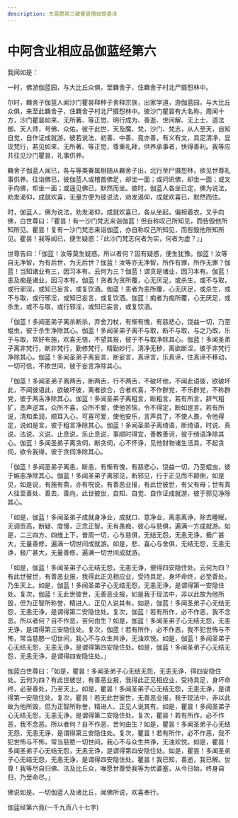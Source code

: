```yaml
---
description: 东晋罽宾三藏瞿昙僧伽提婆译
---
```


# 中阿含业相应品伽蓝经第六

我闻如是：

一时，佛游伽蓝园，与大比丘众俱，至羇舍子，住羇舍子村北尸摄惒林中。

尔时，羇舍子伽蓝人闻沙门瞿昙释种子舍释宗族，出家学道，游伽蓝园，与大比丘众俱，来至此羇舍子，住羇舍子村北尸摄惒林中。彼沙门瞿昙有大名称，周闻十方，沙门瞿昙如来、无所著、等正觉、明行成为、善逝、世间解、无上士、道法御、天人师，号佛、众佑。彼于此世，天及魔、梵，沙门、梵志，从人至天，自知自觉，自作证成就游。彼若说法，初善、中善、竟亦善，有义有文，具足清净，显现梵行，若见如来、无所著、等正觉，尊重礼拜，供养承事者，快得善利。我等应共往见沙门瞿昙，礼事供养。

羇舍子伽蓝人闻已，各与等类眷属相随从羇舍子出，北行至尸摄惒林，欲见世尊礼事供养。往诣佛已，彼伽蓝人或稽首佛足，却坐一面；或问讯佛，却坐一面；或叉手向佛，却坐一面；或遥见佛已，默然而坐。彼时，伽蓝人各坐已定，佛为说法，劝发渴仰，成就欢喜，无量方便为彼说法，劝发渴仰，成就欢喜已，默然而住。

时，伽蓝人，佛为说法，劝发渴仰，成就欢喜已，各从坐起，偏袒着衣，叉手向佛，白世尊曰：「瞿昙！有一沙门梵志来诣伽蓝！但自称叹己所知见，而呰毁他所知所见。瞿昙！复有一沙门梵志来诣伽蓝，亦自称叹己所知见，而呰毁他所知所见。瞿昙！我等闻已，便生疑惑：『此沙门梵志何者为实，何者为虚？』」

世尊告曰：「伽蓝！汝等莫生疑惑。所以者何？因有疑惑，便生犹豫。伽蓝！汝等自无净智，为有后世，为无后世？伽蓝！汝等亦无净智，所作有罪，所作无罪？伽蓝！当知诸业有三，因习本有。云何为三？伽蓝！谓贪是诸业，因习本有。伽蓝！恚及痴是诸业，因习本有。伽蓝！贪者为贪所覆，心无厌足，或杀生，或不与取，或行邪淫，或知已妄言，或复饮酒。伽蓝！恚者为恚所覆，心无厌足，或杀生，或不与取，或行邪淫，或知已妄言，或复饮酒。伽蓝！痴者为痴所覆，心无厌足，或杀生，或不与取，或行邪淫，或知已妄言，或复饮酒。

「伽蓝！多闻圣弟子离杀断杀，弃舍刀杖，有惭有愧，有慈悲心，饶益一切，乃至蜫虫，彼于杀生净除其心。伽蓝！多闻圣弟子离不与取，断不与取，与之乃取，乐于与取，常好布施，欢喜无悋，不望其报，彼于不与取净除其心。伽蓝！多闻圣弟子离非梵行，断非梵行，勤修梵行，精勤妙行，清净无秽，离欲断淫，彼于非梵行净除其心。伽蓝！多闻圣弟子离妄言，断妄言，真谛言，乐真谛，住真谛不移动，一切可信，不欺世间，彼于妄言净除其心。

「伽蓝！多闻圣弟子离两舌，断两舌，行不两舌，不破坏他，不闻此语彼，欲破坏此，不闻彼语此，欲破坏彼，离者欲合，合者欢喜，不作群党，不乐群党，不称群党，彼于两舌净除其心。伽蓝！多闻圣弟子离粗言，断粗言，若有所言，辞气粗犷，恶声逆耳，众所不喜，众所不爱，使他苦恼，令不得定，断如是言。若有所说，清和柔润，顺耳入心，可喜可爱，使他安乐，言声具了，不使人畏，令他得定，说如是言，彼于粗言净除其心。伽蓝！多闻圣弟子离绮语，断绮语，时说、真说、法说、义说、止息说，乐止息说，事顺时得宜，善教善诃，彼于绮语净除其心。伽蓝！多闻圣弟子离贪伺，断贪伺，心不怀诤，见他财物诸生活具，不起贪伺，欲令我得，彼于贪伺净除其心。

「伽蓝！多闻圣弟子离恚，断恚，有惭有愧，有慈悲心，饶益一切，乃至蜫虫，彼于嫉恚净除其心。伽蓝！多闻圣弟子离邪见，断邪见，行于正见而不颠倒，如是见，如是说，有施有斋，亦有呪说，有善恶业报，有此世彼世，有父有母；世有真人往至善处、善去、善向，此世彼世，自知、自觉、自作证成就游，彼于邪见净除其心。

「如是，伽蓝！多闻圣弟子成就身净业，成就口、意净业，离恚离诤，除去睡眠，无调贡高，断疑、度慢，正念正智，无有愚痴，彼心与慈俱，遍满一方成就游。如是，二三四方、四维上下，普周一切，心与慈俱，无结无怨，无恚无诤，极广甚大，无量善修，遍满一切世间成就游。如是，悲、喜心与舍俱，无结无怨，无恚无诤，极广甚大，无量善修，遍满一切世间成就游。

「如是，伽蓝！多闻圣弟子心无结无怨，无恚无诤，便得四安隐住处。云何为四？有此世彼世，有善恶业报，我得此正见相应业，受持具足，身坏命终，必至善处，乃生天上。如是，伽蓝！多闻圣弟子心无结无怨，无恚无诤，是谓得第一安隐住处。复次，伽蓝！无此世彼世，无善恶业报，如是我于现法中，非以此故为他所毁，但为正智所称誉，精进人、正见人说其有。如是，伽蓝！多闻圣弟子心无结无怨，无恚无诤，是谓得第二安隐住处。复次，伽蓝！若有所作，必不作恶，我不念恶。所以者何？自不作恶，苦何由生？如是，伽蓝！多闻圣弟子心无结无怨，无恚无诤，是谓得第三安隐住处。复次，伽蓝！若有所作，必不作恶，我不犯世怖与不怖，常当慈愍一切世间，我心不与众生共诤，无浊欢悦。如是，伽蓝！多闻圣弟子心无结无怨，无恚无诤，是谓得第四安隐住处。如是，伽蓝！多闻圣弟子心无结无怨，无恚无诤，是谓得四安隐住处。」

伽蓝白世尊曰：「如是，瞿昙！多闻圣弟子心无结无怨，无恚无诤，得四安隐住处。云何为四？有此世彼世，有善恶业报，我得此正见相应业，受持具足，身坏命终，必至善处，乃至天上。如是，瞿昙！多闻圣弟子心无结无怨，无恚无诤，是谓得第一安隐住处。复次，瞿昙！若无此世彼世，无善恶业报，我于现法中，非以此故为他所毁，但为正智所称誉，精进人、正见人说其有。如是，瞿昙！多闻圣弟子心无结无怨，无恚无诤，是谓得第二安隐住处。复次，瞿昙！若有所作，必不作恶，我不念恶。所以者何？自不作恶，苦何由生？如是，瞿昙！多闻圣弟子心无结无怨，无恚无诤，是谓得第三安隐住处。复次，瞿昙！若有所作，必不作恶，我不犯世怖与不怖，常当慈愍一切世间，我心不与众生共诤，无浊欢悦。如是，瞿昙！多闻圣弟子心无结无怨，无恚无诤，是谓得第四安隐住处。如是，瞿昙！多闻圣弟子心无结无怨，无恚无诤，是谓得四安隐住处。瞿昙！我已知，善逝，我已解。世尊！我等尽自归佛、法及比丘众，唯愿世尊受我等为优婆塞，从今日始，终身自归，乃至命尽。」

佛说如是。一切伽蓝人及诸比丘，闻佛所说，欢喜奉行。

伽蓝经第六竟(一千九百八十七字)
